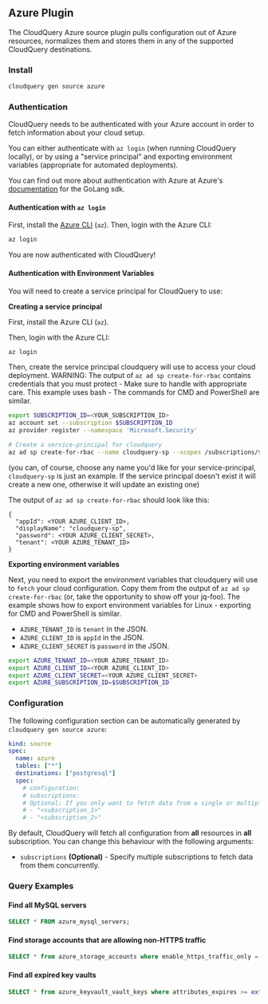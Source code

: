 ## Azure Plugin

The CloudQuery Azure source plugin pulls configuration out of Azure resources, normalizes them and stores them in any of the supported CloudQuery destinations.

### Install

```bash
cloudquery gen source azure
```

### Authentication

CloudQuery needs to be authenticated with your Azure account in order to fetch information about your cloud setup.

You can either authenticate with `az login` (when running CloudQuery locally), or by using a "service principal" and exporting environment variables (appropriate for automated deployments).

You can find out more about authentication with Azure at Azure's [documentation](https://github.com/Azure/azure-sdk-for-go) for the GoLang sdk.

#### Authentication with `az login`

First, install the [Azure CLI](https://docs.microsoft.com/en-us/cli/azure/install-azure-cli) (`az`). Then, login with the Azure CLI:

```bash
az login
```

You are now authenticated with CloudQuery!

#### Authentication with Environment Variables

You will need to create a service principal for CloudQuery to use:

**Creating a service principal**

First, install the Azure CLI (`az`).

Then, login with the Azure CLI:

```bash
az login
```

Then, create the service principal cloudquery will use to access your cloud deployment. WARNING: The output of
`az ad sp create-for-rbac` contains credentials that you must protect - Make sure to handle with appropriate care.
This example uses bash - The commands for CMD and PowerShell are similar.

```bash
export SUBSCRIPTION_ID=<YOUR_SUBSCRIPTION_ID>
az account set --subscription $SUBSCRIPTION_ID
az provider register --namespace 'Microsoft.Security'

# Create a service-principal for cloudquery
az ad sp create-for-rbac --name cloudquery-sp --scopes /subscriptions/$SUBSCRIPTION_ID --role Reader
```

(you can, of course, choose any name you'd like for your service-principal, `cloudquery-sp` is just an example.
If the service principal doesn't exist it will create a new one, otherwise it will update an existing one)

The output of `az ad sp create-for-rbac` should look like this:

```
{
  "appId": <YOUR AZURE_CLIENT_ID>,
  "displayName": "cloudquery-sp",
  "password": <YOUR AZURE_CLIENT_SECRET>,
  "tenant": <YOUR AZURE_TENANT_ID>
}
```

**Exporting environment variables**

Next, you need to export the environment variables that cloudquery will use to `fetch` your cloud configuration.
Copy them from the output of `az ad sp create-for-rbac` (or, take the opportunity to show off your jq-foo).
The example shows how to export environment variables for Linux - exporting for CMD and PowerShell is similar.

- `AZURE_TENANT_ID` is `tenant` in the JSON.
- `AZURE_CLIENT_ID` is `appId` in the JSON.
- `AZURE_CLIENT_SECRET` is `password` in the JSON.

```bash
export AZURE_TENANT_ID=<YOUR AZURE_TENANT_ID>
export AZURE_CLIENT_ID=<YOUR AZURE_CLIENT_ID>
export AZURE_CLIENT_SECRET=<YOUR AZURE_CLIENT_SECRET>
export AZURE_SUBSCRIPTION_ID=$SUBSCRIPTION_ID
```

### Configuration

The following configuration section can be automatically generated by `cloudquery gen source azure`:

```yaml title="azure.yml"
kind: source
spec:
  name: azure
  tables: ["*"]
  destinations: ["postgresql"]
  spec:
    # configuration:
    # subscriptions:
    # Optional: If you only want to fetch data from a single or multiple subscriptions, you can specify it here.
    # - "<subscription_1>"
    # - "<subscription_2>"
```

By default, CloudQuery will fetch all configuration from **all** resources in **all** subscription. You can change this behaviour with the following arguments:

- `subscriptions` **(Optional)** - Specify multiple subscriptions to fetch data from them concurrently.

### Query Examples

#### Find all MySQL servers

```sql
SELECT * FROM azure_mysql_servers;
```

#### Find storage accounts that are allowing non-HTTPS traffic

```sql
SELECT * from azure_storage_accounts where enable_https_traffic_only = false;
```

#### Find all expired key vaults

```sql
SELECT * from azure_keyvault_vault_keys where attributes_expires >= extract(epoch from now()) * 1000;
```
